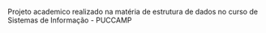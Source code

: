 Projeto academico realizado na matéria de estrutura de dados no curso de Sistemas de Informação - PUCCAMP
